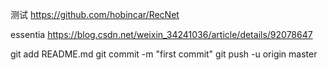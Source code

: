 测试
https://github.com/hobincar/RecNet

essentia
https://blog.csdn.net/weixin_34241036/article/details/92078647

git add README.md
git commit -m "first commit"
git push -u origin master